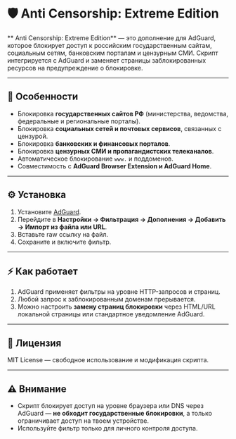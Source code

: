 # 🛡️ Anti Censorship: Extreme Edition

** Anti Censorship: Extreme Edition** — это дополнение для AdGuard, которое блокирует доступ к российским государственным сайтам, социальным сетям, банковским порталам и цензурным СМИ. Скрипт интегрируется с AdGuard и заменяет страницы заблокированных ресурсов на предупреждение о блокировке.

---

## 📌 Особенности

- Блокировка **государственных сайтов РФ** (министерства, ведомства, федеральные и региональные порталы).  
- Блокировка **социальных сетей и почтовых сервисов**, связанных с цензурой.  
- Блокировка **банковских и финансовых порталов**.  
- Блокировка **цензурных СМИ и пропагандистских телеканалов**.  
- Автоматическое блокирование `www.` и поддоменов.  
- Совместимость с **AdGuard Browser Extension и AdGuard Home**.  

---

## ⚙️ Установка

1. Установите [AdGuard](https://adguard.com/).  
2. Перейдите в **Настройки → Фильтрация → Дополнения → Добавить → Импорт из файла или URL**.  
3. Вставьте raw ссылку на файл.
4. Сохраните и включите фильтр.

---

## ⚡ Как работает

1. AdGuard применяет фильтры на уровне HTTP-запросов и страниц.  
2. Любой запрос к заблокированным доменам прерывается.  
3. Можно настроить **замену страниц блокировки** через HTML/URL локальной страницы или стандартное уведомление AdGuard.

---

## 📝 Лицензия

MIT License — свободное использование и модификация скрипта.  

---

## ⚠️ Внимание

- Скрипт блокирует доступ на уровне браузера или DNS через AdGuard — **не обходит государственные блокировки**, а только ограничивает доступ на твоем устройстве.  
- Используйте фильтр только для личного контроля доступа.
